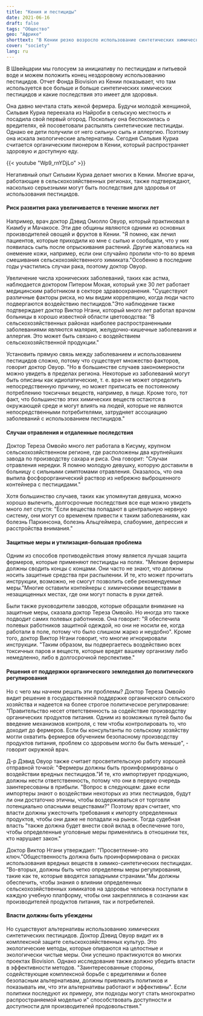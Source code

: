```yaml
---
title: "Кения и пестициды"
date: 2021-06-16
draft: false
tags: "Общество"
geo: "Африке"
shorttext: "В Кении резко возросло использование синтетических химических пестицидов. С последствиями для здоровья населения."
cover: "society"
lang: ru
---
```


В Швейцарии мы голосуем за инициативу по пестицидам и питьевой воде и можем положить конец нездоровому использованию пестицидов. Отчет Фонда Biovision из Кении показывает, что там используется все больше и больше синтетических химических пестицидов и какие последствия это имеет для здоровья.

Она давно мечтала стать женой фермера. Будучи молодой женщиной, Сильвия Куриа переехала из Найроби в сельскую местность и посадила свой первый огород. Поскольку она беспокоилась о вредителях, ей посоветовали распылять синтетические пестициды. Однако ее дети получили от него сильную сыпь и аллергию. Поэтому она искала экологические альтернативы. Сегодня Сильвия Куриа считается органическим пионером в Кении, который распространяет здоровую и доступную еду.

{{< youtube "Wp9_rnYDjLo" >}}

Негативный опыт Сильвии Куриа делает многих в Кении. Многие врачи, работающие в сельскохозяйственных регионах, также подтверждают, насколько серьезными могут быть последствия для здоровья от использования пестицидов.

#### Риск развития рака увеличивается в течение многих лет

Например, врач доктор Дэвид Омолло Овуор, который практиковал в Киамбу и Мачакосе. Эти две общины являются одними из основных производителей овощей и фруктов в Кении. "Я помню, как лечил пациентов, которые приходили ко мне с сыпью и сообщали, что у них появилась сыпь после опрыскивания растений. Другие жаловались на онемение кожи, например, если они случайно пролили что-то во время смешивания сельскохозяйственного химиката."Особенно в последние годы участились случаи рака, поэтому доктор Овуор.

Увеличение числа хронических заболеваний, таких как астма, наблюдается доктором Питером Мокая, который уже 30 лет работает медицинским работником в секторе здравоохранения. "Существуют различные факторы риска, но мы видим корреляцию, когда люди часто подвергаются воздействию пестицидов."Это наблюдение также подтверждает доктор Виктор Нгани, который много лет работал врачом больницы в хорошо известной области цветоводства: "В сельскохозяйственных районах наиболее распространенными заболеваниями являются малярия, желудочно-кишечные заболевания и аллергия. Это может быть связано с воздействием сельскохозяйственной продукции."

Установить прямую связь между заболеванием и использованием пестицидов сложно, потому что существует множество факторов, говорит доктор Овуор. "Но в большинстве случаев закономерности можно увидеть в пределах региона. Некоторые из заболеваний могут быть описаны как идиопатические, т. е. врач не может определить непосредственную причину, но может приписать ее постоянному потреблению токсичных веществ, например, в пище. Кроме того, тот факт, что большинство этих химических веществ остаются в окружающей среде и могут влиять на людей, которые не являются непосредственными потребителями, затрудняет ассоциацию заболеваний с использованием пестицидов."

#### Случаи отравления и отдаленные последствия

Доктор Тереза Омвойо много лет работала в Кисуму, крупном сельскохозяйственном регионе, где расположены два крупнейших завода по производству сахара и риса. Она говорит: "Случаи отравления нередки. Я помню молодую девушку, которую доставили в больницу с сильными симптомами отравления. Оказалось, что она выпила фосфорорганический раствор из небрежно выброшенного контейнера с пестицидами."

Хотя большинство случаев, таких как упомянутая девушка, можно хорошо вылечить, долгосрочные последствия все еще можно увидеть много лет спустя: "Если вещества попадают в центральную нервную систему, они могут со временем привести к таким заболеваниям, как болезнь Паркинсона, болезнь Альцгеймера, слабоумие, депрессия и расстройства внимания."

#### Защитные меры и утилизация-большая проблема

Одним из способов противодействия этому является лучшая защита фермеров, которые применяют пестициды на полях. "Мелкие фермеры должны сводить концы с концами. Они часто не знают, что должны носить защитные средства при распылении. И те, кто может прочитать инструкции, возможно, не смогут позволить себе рекомендуемые меры."Многие оставили контейнеры с химическими веществами в незащищенных местах, где они могут попасть в руки детей.

Были также руководители заводов, которые обращали внимание на защитные меры, сказала доктор Тереза Омвойо. Но иногда это также подводит самих полевых работников. Она говорит: "Я обеспечила полевых работников защитной одеждой, но они не носили ее, когда работали в поле, потому что было слишком жарко и неудобно". Кроме того, доктор Виктор Нгани говорит, что многие игнорировали инструкции. "Таким образом, вы подвергаетесь воздействию всех токсичных паров и веществ, которые вредят вашему организму либо немедленно, либо в долгосрочной перспективе."

#### Решения от поддержки органического земледелия до политического регулирования

Но с чего мы начнем решать эти проблемы? Доктор Тереза Омвойо видит решение в государственной поддержке органического сельского хозяйства и надеется на более строгое политическое регулирование: "Правительство несет ответственность за содействие производству органических продуктов питания. Одним из возможных путей было бы введение механизмов контроля, с тем чтобы контролировать то, что доходит до фермеров. Если бы консультанты по сельскому хозяйству могли охватить фермеров обучением безопасному производству продуктов питания, проблем со здоровьем могло бы быть меньше", - говорит окружной врач.

Д-р Дэвид Овуор также считает просветительскую работу хорошей отправной точкой: "Фермеры должны быть проинформированы о воздействии вредных пестицидов."И те, кто импортирует продукцию, должны нести ответственность, потому что они в первую очередь заинтересованы в прибыли. "Вопрос в следующем: даже если импортеры знают о воздействии некоторых из этих пестицидов, будут ли они достаточно этичны, чтобы воздерживаться от торговли потенциально опасными веществами?" Поэтому врач считает, что власти должны ужесточить требования к импорту определенных продуктов, чтобы они даже не попадали на рынок. Тогда судебная власть "также должна будет внести свой вклад в обеспечение того, чтобы определенные уголовные меры применялись в отношении тех, кто нарушает закон."

Доктор Виктор Нгани утверждает: "Просветление-это ключ."Общественность должна быть проинформирована о рисках использования вредных веществ в химико-синтетических пестицидах. "Во-вторых, должны быть четко определены меры регулирования, такие как те, которые вводятся западными странами."Мы должны обеспечить, чтобы знания о влиянии определенных сельскохозяйственных химикатов на здоровье человека поступали в каждую учебную платформу, чтобы они закреплялись в сознании как производителей продуктов питания, так и потребителей.

#### Власти должны быть убеждены

Но существуют альтернативы использованию химических синтетических пестицидов. Доктор Дэвид Овуор видит их в комплексной защите сельскохозяйственных культур. Это экологические методы, которые опираются на целостные и экологически чистые меры. Они успешно практикуются во многих проектах Biovision. Однако исследование также должно убедить власти в эффективности методов. "Заинтересованные стороны, содействующие комплексной борьбе с вредителями и более безопасным альтернативам, должны привлекать политиков и показывать им, что эти альтернативы работают и эффективны". Если политики последуют их примеру, эти подходы могут стать многократно распространяемой моделью и" способствовать доступности и доступности для производителей продовольствия."
